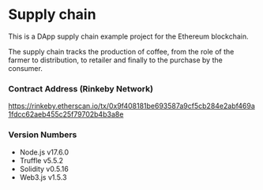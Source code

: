 # Supply chain

This is a DApp supply chain example project for the Ethereum blockchain. 

The supply chain tracks the production of coffee, from the role of the farmer to distribution, to retailer and finally to the purchase by the consumer.

### Contract Address (Rinkeby Network)
https://rinkeby.etherscan.io/tx/0x9f408181be693587a9cf5cb284e2abf469a1fdcc62aeb455c25f79702b4b3a8e

### Version Numbers
- Node.js v17.6.0
- Truffle v5.5.2
- Solidity v0.5.16
- Web3.js v1.5.3
